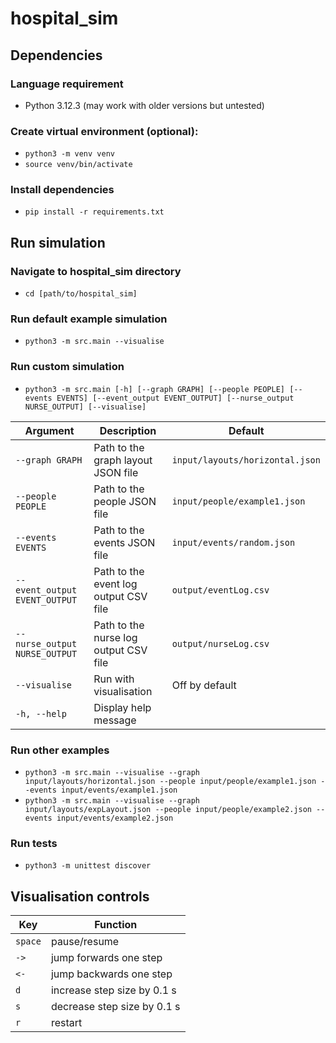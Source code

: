 # hospital_sim



## Dependencies
### Language requirement
* Python 3.12.3 (may work with older versions but untested)
### Create virtual environment (optional):
* `python3 -m venv venv`
* `source venv/bin/activate`
### Install dependencies
* `pip install -r requirements.txt`

## Run simulation
### Navigate to hospital_sim directory
* `cd [path/to/hospital_sim]`
### Run default example simulation
* `python3 -m src.main --visualise`
### Run custom simulation
* `python3 -m src.main [-h] [--graph GRAPH] [--people PEOPLE] [--events EVENTS] [--event_output EVENT_OUTPUT] [--nurse_output NURSE_OUTPUT] [--visualise]`

<!-- #### Argument description: -->
  
| Argument                      | Description                           | Default                         |
|-------------------------------|---------------------------------------|---------------------------------|
| `--graph GRAPH`               | Path to the graph layout JSON file    | `input/layouts/horizontal.json` |
| `--people PEOPLE`             | Path to the people JSON file          | `input/people/example1.json`    |
| `--events EVENTS`             | Path to the events JSON file          | `input/events/random.json`      |
| `--event_output EVENT_OUTPUT` | Path to the event log output CSV file | `output/eventLog.csv`           |
| `--nurse_output NURSE_OUTPUT` | Path to the nurse log output CSV file | `output/nurseLog.csv`           |
| `--visualise`                 | Run with visualisation                | Off by default                  |
| `-h, --help`                  | Display help message                  |                                 |

### Run other examples
* `python3 -m src.main --visualise --graph input/layouts/horizontal.json --people input/people/example1.json --events input/events/example1.json`
* `python3 -m src.main --visualise --graph input/layouts/expLayout.json --people input/people/example2.json --events input/events/example2.json`
### Run tests
* `python3 -m unittest discover`


## Visualisation controls
  
| Key          | Function                    |
|--------------|-----------------------------|
| `space`      | pause/resume                |
| `->`         | jump forwards one step      |
| `<-`         | jump backwards one step     |
| `d`          | increase step size by 0.1 s |
| `s`          | decrease step size by 0.1 s |
| `r`          | restart                     |